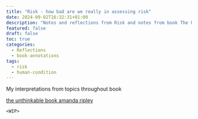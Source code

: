 ```yaml
---
title: "Risk - how bad are we really in assessing risk"
date: 2024-09-02T16:32:31+01:00
description: "Notes and reflections from Risk and notes from book The Unthinkable"
featured: false
draft: false
toc: true
categories:
  - Reflections
  - book-annotations
tags:
  - risk
  - human-condition
---
```



My interpretations from topics throughout book

[the unthinkable book amanda ripley](https://www.amandaripley.com/the-unthinkable)

`<WIP>`